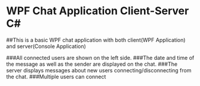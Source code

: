 # WPF Chat Application Client-Server C#
##This is a basic WPF chat application with both client(WPF Application) and server(Console Application)

###All connected users are shown on the left side.
###The date and time of the message as well as the sender are displayed on the chat.
###The server displays messages about new users connecting/disconnecting from the chat.
###Multiple users can connect

 

